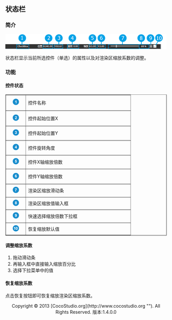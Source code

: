 ## 状态栏

### 简介

![](img/3-2-14-img-01.png)

状态栏显示当前所选控件（单选）的属性以及对渲染区缩放系数的调整。

### 功能

#### 控件状态

<table width="366" border="1" cellspacing="0" cellpadding="0">
                  <tbody>
                    <tr>
                      <td width="47" height="43" align="center"><img src="style/b1.png" alt="" /></td>
                      <td width="313">控件名称</td>
                    </tr>
                    <tr>
                      <td height="42" align="center"><img src="style/b2.png" alt="" /></td>
                      <td>控件起始位置X</td>
                    </tr>
                    <tr>
                      <td height="39" align="center"><img src="style/b3.png" alt="" /></td>
                      <td>控件起始位置Y</td>
                    </tr>
                    <tr>
                      <td height="39" align="center"><img src="style/b4.png" alt="" /></td>
                      <td>控件旋转角度</td>
                    </tr>
                    <tr>
                      <td height="37" align="center"><img src="style/b5.png" alt="" /></td>
                      <td>控件X轴缩放倍数</td>
                    </tr>
                    <tr>
                      <td height="41" align="center"><img src="style/b6.png" alt="" /></td>
                      <td>控件Y轴缩放倍数</td>
                    </tr>
                    <tr>
                      <td height="35" align="center"><img src="style/b7.png" alt="" /></td>
                      <td>渲染区缩放滑动条</td>
                    </tr>
                    <tr>
                      <td height="32" align="center"><img src="style/b8.png" alt="" /></td>
                      <td>渲染区缩放值输入框</td>
                    </tr>
                    <tr>
                      <td height="35" align="center"><img src="style/b9.png" alt="" /></td>
                      <td>快速选择缩放倍数下拉框</td>
                    </tr>
                    <tr>
                      <td height="32" align="center"><img src="style/b10.png" alt="" /></td>
                      <td>恢复缩放默认值</td>
                    </tr>
                  </tbody>
</table>

#### 调整缩放系数

1.  拖动滑动条
2.  再输入框中直接输入缩放百分比
3.  选择下拉菜单中的值

#### 恢复缩放系数

点击恢复按钮即可恢复缩放渲染区缩放系数。

<center>Copyright © 2013 [CocoStudio.org](http://www.cocostudio.org ""). All Rights Reserved. 版本:1.4.0.0</center>
